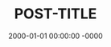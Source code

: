 ---
layout: post
title: "POST-TITLE"
date: 2000-01-01 00:00:00 -0000
categories: CATEGORY-1 CATEGORY-2
---